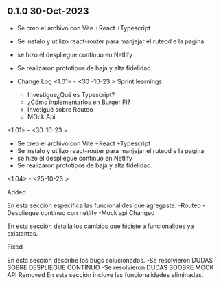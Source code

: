 ## 0.1.0 30-Oct-2023
- Se creo el archivo con Vite +React +Typescript
- Se instalo y utilizo react-router para manjejar el ruteod e la pagina
- se hizo el despliegue continuo en Netlify
- Se realizaron prototipos de baja y alta fidelidad.

- Change Log
<1.01> - <30 -10-23 >
Sprint learnings
  - Investigue¿Qué es Typescript?
  - ¿Cómo inplementarlos en Burger Fi?
  - Invetigué sobre Routeo
  - MOck Api

<1.01> - <30-10-23 >
- Se creo el archivo con Vite +React +Typescript
- Se instalo y utilizo react-router para manjejar el ruteod e la pagina
- se hizo el despliegue continuo en Netlify
- Se realizaron prototipos de baja y alta fidelidad.

<1.04> - <25-10-23 >

Added

En esta sección especifica las funcionalides que agregaste. 
-Routeo
-Despliegue continuo con netlify
-Mock api
Changed

En esta sección detalla los cambios que hiciste a funcionalides ya existentes. 


Fixed

En esta sección describe los bugs solucionados. 
-Se resolvieron DUDAS SOBRE DESPLIEGUE CONTINUO 
-Se resolvieron DUDAS SOOBRE MOCK API
Removed
En esta sección incluye las funcionalidades eliminadas. 

